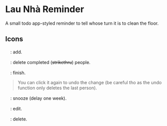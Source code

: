 # Lau Nhà Reminder
A small todo app-styled reminder to tell whose turn it is to clean the floor.

## Icons

<img src="https://raw.githubusercontent.com/FortAwesome/Font-Awesome/6.x/svgs/solid/plus.svg" width="16" height="16">: add.

<img src="https://raw.githubusercontent.com/FortAwesome/Font-Awesome/6.x/svgs/solid/trash.svg" width="16" height="16">: delete completed (~~strikethru~~) people.

<img src="https://raw.githubusercontent.com/FortAwesome/Font-Awesome/6.x/svgs/solid/check.svg" width="16" height="16">: finish. 

> You can click it again to undo the change (be careful tho as the undo function only deletes the last person).

<img src="https://raw.githubusercontent.com/FortAwesome/Font-Awesome/6.x/svgs/solid/bed.svg" width="16" height="16">: snooze (delay one week).

<img src="https://raw.githubusercontent.com/FortAwesome/Font-Awesome/6.x/svgs/solid/pen-to-square.svg" width="16" height="16">: edit.

<img src="https://raw.githubusercontent.com/FortAwesome/Font-Awesome/6.x/svgs/solid/x.svg" width="16" height="16">: delete.
